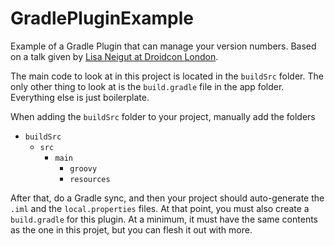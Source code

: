 GradlePluginExample
===================

Example of a Gradle Plugin that can manage your version numbers. Based on a talk given by [Lisa Neigut at Droidcon London](https://skillsmatter.com/skillscasts/5625-gradlin-plugging-it-in-for-build-success).

The main code to look at in this project is located in the `buildSrc` folder. The only other thing to look at is the `build.gradle` file in the app folder. Everything else is just boilerplate.

When adding the `buildSrc` folder to your project, manually add the folders 
- `buildSrc`
  - `src`
    - `main`
      - `groovy`
      - `resources`
      
After that, do a Gradle sync, and then your project should auto-generate the `.iml` and the `local.properties` files. At that point, you must also create a `build.gradle` for this plugin. At a minimum, it must have the same contents as the one in this projet, but you can flesh it out with more.

